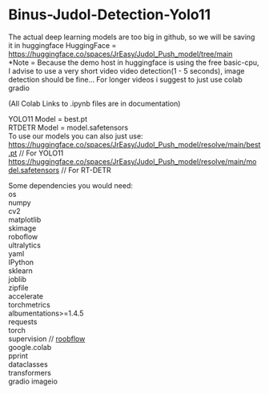 # Binus-Judol-Detection-Yolo11

The actual deep learning models are too big in github, so we will be saving it in huggingface
HuggingFace = https://huggingface.co/spaces/JrEasy/Judol_Push_model/tree/main  
*Note = Because the demo host in huggingface is using the free basic-cpu, I advise to use a very short video video detection(1 - 5 seconds), image detection should be fine... For longer videos i suggest to just use colab gradio

(All Colab Links to .ipynb files are in documentation)

YOLO11 Model = best.pt  
RTDETR Model = model.safetensors  
To use our models you can also just use:
https://huggingface.co/spaces/JrEasy/Judol_Push_model/resolve/main/best.pt // For YOLO11
https://huggingface.co/spaces/JrEasy/Judol_Push_model/resolve/main/model.safetensors // For RT-DETR  

Some dependencies you would need:    
os  
numpy  
cv2  
matplotlib  
skimage  
roboflow  
ultralytics  
yaml  
IPython  
sklearn  
joblib  
zipfile  
accelerate  
torchmetrics  
albumentations>=1.4.5  
requests  
torch  
supervision // [roobflow](https://github.com/roboflow/supervision.git)  
google.colab  
pprint  
dataclasses  
transformers   
gradio
imageio
